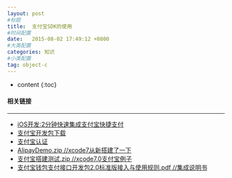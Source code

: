 ```yaml
---
layout: post
#标题
title:  支付宝SDK的使用
#时间配置
date:   2015-08-02 17:49:12 +0800
#大类配置
categories: 知识
#小类配置
tag: object-c
---
```


* content
{:toc}

#### 相关链接
---


* <a href="http://winann.blog.51cto.com/4424329/1601654" target="_blank">iOS开发:2分钟快速集成支付宝快捷支付</a><br>
* <a href="https://b.alipay.com/order/techService.htm" target="_blank">支付宝开发包下载</a><br>
* <a href="https://certify.alipay.com/newmainland/status.htm" target="_blank">支付宝认证</a><br>
* <a href="http://files.cnblogs.com/files/AnchoriteFiliGod/AlipayDemo.zip" target="_blank">AlipayDemo.zip //xcode7从新搭建了一下</a><br>
* <a href="http://files.cnblogs.com/files/AnchoriteFiliGod/支付宝搭建测试.zip" target="_blank">支付宝搭建测试.zip //xcode7.0支付宝例子</a><br>
* <a href="http://files.cnblogs.com/files/AnchoriteFiliGod/支付宝钱包支付接口开发包2.0标准版接入与使用规则.pdf" target="_blank">支付宝钱包支付接口开发包2.0标准版接入与使用规则.pdf //集成说明书</a><br>